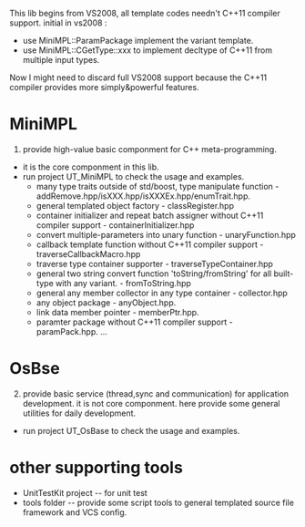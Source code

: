 This lib begins from VS2008, all template codes needn't C++11 compiler support. initial in vs2008 :
-  use MiniMPL::ParamPackage implement the variant template.
-  use MiniMPL::CGetType::xxx to implement decltype of C++11 from multiple input types.

Now I might need to discard full VS2008 support because the C++11 compiler provides more simply&powerful features.

# MiniMPL
1. provide high-value basic componment for C++ meta-programming. 
 * it is the core componment in this lib.
 * run project UT_MiniMPL to check the usage and examples.
   - many type traits outside of std/boost, type manipulate function - addRemove.hpp/isXXX.hpp/isXXXEx.hpp/enumTrait.hpp.
   - general templated object factory - classRegister.hpp
   - container initializer and repeat batch assigner without C++11 compiler support - containerInitializer.hpp
   - convert multiple-parameters into unary function - unaryFunction.hpp
   - callback template function without C++11 compiler support - traverseCallbackMacro.hpp
   - traverse type container supporter - traverseTypeContainer.hpp
   - general two string convert function 'toString/fromString' for all built-type with any variant. - fromToString.hpp
   - general any member collector in any type container - collector.hpp
   - any object package - anyObject.hpp.
   - link data member pointer - memberPtr.hpp.
   - paramter package without C++11 compiler support - paramPack.hpp.
   ...

# OsBse
2. provide basic service (thread,sync and communication) for application development.
   it is not core componment. here provide some general utilities for daily development.
*  run project UT_OsBase to check the usage and examples.

# other supporting tools
- UnitTestKit project  -- for unit test
- tools folder  -- provide some script tools to general templated source file framework and VCS config.
